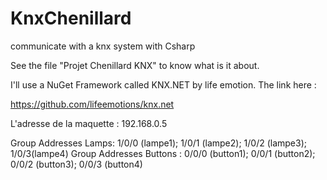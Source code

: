 # KnxChenillard
communicate with a knx system with Csharp


See the file "Projet Chenillard KNX" to know what is it about.

I'll use a NuGet Framework called KNX.NET by life emotion. The link here : 

https://github.com/lifeemotions/knx.net

L'adresse de la maquette : 192.168.0.5

Group Addresses Lamps: 1/0/0 (lampe1); 1/0/1 (lampe2); 1/0/2 (lampe3); 1/0/3(lampe4)
Group Addresses Buttons : 0/0/0 (button1); 0/0/1 (button2); 0/0/2 (button3); 0/0/3 (button4)


